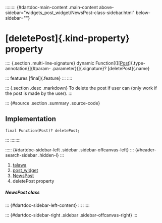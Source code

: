 :::::::: {#dartdoc-main-content .main-content above-sidebar="widgets_post_widget/NewsPost-class-sidebar.html" below-sidebar=""}
<div>

# [deletePost]{.kind-property} property

</div>

:::: {.section .multi-line-signature}
dynamic
Function[([[[Post](../../models_post_post_model/Post-class.html)]{.type-annotation}]{#param-
.parameter})]{.signature}? [deletePost]{.name}

::: features
[final]{.feature}
:::
::::

::: {.section .desc .markdown}
To delete the post if user can (only work if the post is made by the
user).
:::

::: {#source .section .summary .source-code}
## Implementation

``` language-dart
final Function(Post)? deletePost;
```
:::
::::::::

::::: {#dartdoc-sidebar-left .sidebar .sidebar-offcanvas-left}
::: {#header-search-sidebar .hidden-l}
:::

1.  [talawa](../../index.html)
2.  [post_widget](../../widgets_post_widget/)
3.  [NewsPost](../../widgets_post_widget/NewsPost-class.html)
4.  deletePost property

##### NewsPost class

::: {#dartdoc-sidebar-left-content}
:::
:::::

::: {#dartdoc-sidebar-right .sidebar .sidebar-offcanvas-right}
:::
